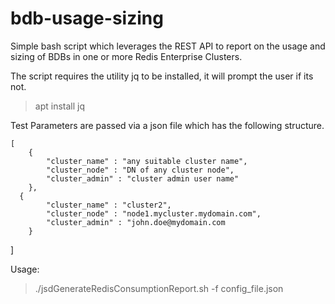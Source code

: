 # bdb-usage-sizing
Simple bash script which leverages the REST API  to report on the usage and sizing of BDBs in one or more Redis Enterprise Clusters.

The script requires the utility jq to be installed, it will prompt the user if its not.
>apt install jq

Test Parameters are passed via a json file which has the following structure.


   
  	[
     	{
     		"cluster_name" : "any suitable cluster name",
     		"cluster_node" : "DN of any cluster node",
     		"cluster_admin" : "cluster admin user name"		
     	}, 
      {
     		"cluster_name" : "cluster2",
     		"cluster_node" : "node1.mycluster.mydomain.com",
     		"cluster_admin" : "john.doe@mydomain.com  		
     	}
 ]


Usage:

>./jsdGenerateRedisConsumptionReport.sh -f config_file.json
